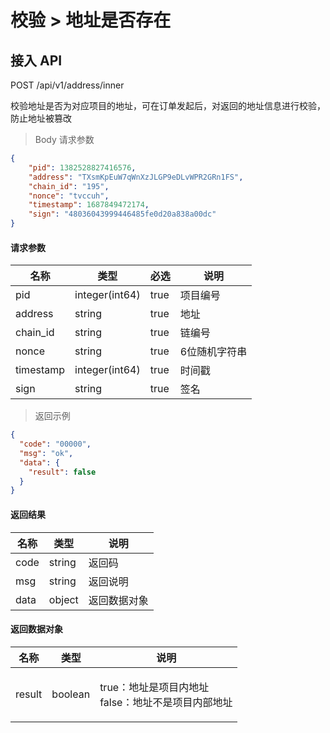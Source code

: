 # 校验 > 地址是否存在

## 接入 API

POST /api/v1/address/inner

校验地址是否为对应项目的地址，可在订单发起后，对返回的地址信息进行校验，防止地址被篡改

> Body 请求参数

```json
{
    "pid": 1382528827416576,
    "address": "TXsmKpEuW7qWnXzJLGP9eDLvWPR2GRn1FS",
    "chain_id": "195",
    "nonce": "tvccuh",
    "timestamp": 1687849472174,
    "sign": "48036043999446485fe0d20a838a00dc"
}
```

#### 请求参数

| 名称        | 类型             | 必选   | 说明      |
| --------- | -------------- | ---- | ------- |
| pid       | integer(int64) | true | 项目编号    |
| address   | string         | true | 地址      |
| chain\_id | string         | true | 链编号     |
| nonce     | string         | true | 6位随机字符串 |
| timestamp | integer(int64) | true | 时间戳     |
| sign      | string         | true | 签名      |

> 返回示例

```json
{
  "code": "00000",
  "msg": "ok",
  "data": {
    "result": false
  }
}
```

#### 返回结果

| 名称   | 类型     | 说明     |
| ---- | ------ | ------ |
| code | string | 返回码    |
| msg  | string | 返回说明   |
| data | object | 返回数据对象 |

#### 返回数据对象

| 名称     | 类型      | 说明                                       |
| ------ | ------- | ---------------------------------------- |
| result | boolean | <p>true：地址是项目内地址<br>false：地址不是项目内部地址</p> |
